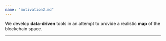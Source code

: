 ```yaml
---
name: "motivation2.md"
---
```


We develop **data-driven** tools in an attempt to provide a realistic **map** of the blockchain space.
***
